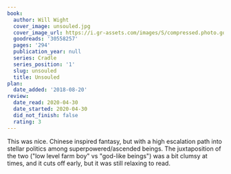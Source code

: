 ```yaml
---
book:
  author: Will Wight
  cover_image: unsouled.jpg
  cover_image_url: https://i.gr-assets.com/images/S/compressed.photo.goodreads.com/books/1465881128l/30558257._SY475_.jpg
  goodreads: '30558257'
  pages: '294'
  publication_year: null
  series: Cradle
  series_position: '1'
  slug: unsouled
  title: Unsouled
plan:
  date_added: '2018-08-20'
review:
  date_read: 2020-04-30
  date_started: 2020-04-30
  did_not_finish: false
  rating: 3
---
```


This was nice. Chinese inspired fantasy, but with a high escalation path into stellar politics among superpowered/ascended beings. The juxtaposition of the two ("low level farm boy" vs "god-like beings") was a bit clumsy at times, and it cuts off early, but it was still relaxing to read.
